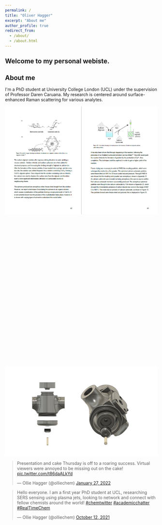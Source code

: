 ```yaml
---
permalink: /
title: "Oliver Hagger"
excerpt: "About me"
author_profile: true
redirect_from: 
  - /about/
  - /about.html
---
```


Welcome to my personal webiste. 
------

About me
------

I'm a PhD student at University College London (UCL) under  the supervision of Professor Daren Caruana. My research is centered around surface-enhanced Raman scattering for various analytes. 

<img src="/images/rdyearproject.png" alt="Sample of 3rd year project report" />

  <div id="viewer" style="width: 100%; height: 500px;"></div>
  <script type="text/javascript" src="https://cloudpdf.io/viewer.min.js"></script>
  <script>
    const config = { 
      documentId: '89935eb2-dc4d-4657-b2c9-7fd63b878123',
      darkMode: true, 
    };
    CloudPDF(config, document.getElementById('viewer')).then((instance) => {
      
    });
  </script>


  

<img src="/images/plasma jet design fusion.png" alt="My test image" />

<blockquote class="twitter-tweet"><p lang="en" dir="ltr">Presentation and cake Thursday is off to a roaring success. Virtual viewers were annoyed to be missing out on the cake! <a href="https://t.co/t86daALkYd">pic.twitter.com/t86daALkYd</a></p>&mdash; Ollie Hagger (@olliechem) <a href="https://twitter.com/olliechem/status/1486669497629122563?ref_src=twsrc%5Etfw">January 27, 2022</a></blockquote> <script async src="https://platform.twitter.com/widgets.js" charset="utf-8"></script>

<blockquote class="twitter-tweet"><p lang="en" dir="ltr">Hello everyone. I am a first year PhD student at UCL, researching SERS sensing using plasma jets, looking to network and connect with fellow chemists around the world! <a href="https://twitter.com/hashtag/chemtwitter?src=hash&amp;ref_src=twsrc%5Etfw">#chemtwitter</a> <a href="https://twitter.com/hashtag/academicchatter?src=hash&amp;ref_src=twsrc%5Etfw">#academicchatter</a> <a href="https://twitter.com/hashtag/RealTimeChem?src=hash&amp;ref_src=twsrc%5Etfw">#RealTimeChem</a></p>&mdash; Ollie Hagger (@olliechem) <a href="https://twitter.com/olliechem/status/1447940362962718723?ref_src=twsrc%5Etfw">October 12, 2021</a></blockquote> <script async src="https://platform.twitter.com/widgets.js" charset="utf-8"></script>